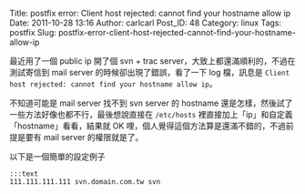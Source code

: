 Title: postfix error: Client host rejected: cannot find your hostname allow ip
Date: 2011-10-28 13:16
Author: carlcarl
Post_ID: 48
Category: linux
Tags: postfix
Slug: postfix-error-client-host-rejected-cannot-find-your-hostname-allow-ip

最近用了一個 public ip 開了個 svn + trac server，大致上都還滿順利的，不過在測試寄信到 mail
server 的時候卻出現了錯誤，看了一下 log 檔，訊息是 `Client host rejected: cannot find your hostname allow ip`。

不知道可能是 mail server 找不到 svn server 的 hostname 還是怎樣，然後試了一些方法好像也都不行，最後想說直接在 `/etc/hosts` 裡直接加上「ip」和自定義「hostname」看看，結果就 OK 哩，個人覺得這個方法算是還滿不錯的，不過前提是要有 mail server 的權限就是了。

以下是一個簡單的設定例子

	:::text
	111.111.111.111 svn.domain.com.tw svn
	
